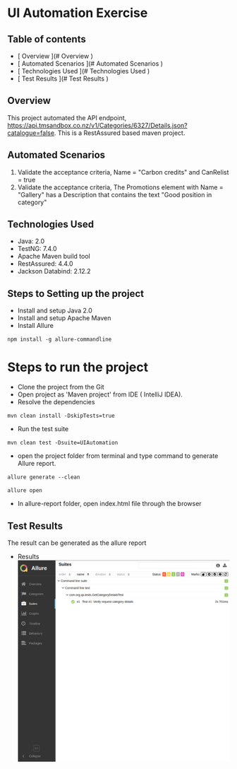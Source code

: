 # UI Automation Exercise

## Table of contents
* [ Overview  ](# Overview  )
* [  Automated Scenarios  ](#  Automated Scenarios  )
* [ Technologies Used  ](# Technologies Used  )
* [ Test  Results  ](# Test  Results  )

## Overview
This project automated the API endpoint, https://api.tmsandbox.co.nz/v1/Categories/6327/Details.json?catalogue=false. 
This is a RestAssured based maven project.

##  Automated Scenarios
1. Validate the acceptance criteria, Name = "Carbon credits" and CanRelist = true
2. Validate the acceptance criteria, The Promotions element with Name = "Gallery" has a Description that contains the text "Good position in category"

## Technologies Used
* Java: 2.0
* TestNG: 7.4.0
* Apache Maven build tool
* RestAssured: 4.4.0
* Jackson Databind: 2.12.2

## Steps to Setting up the project
* Install and setup Java 2.0
* Install and setup Apache Maven
* Install Allure
```
npm install -g allure-commandline
```
# Steps to run the project
* Clone the project from the Git
* Open project as 'Maven project' from IDE ( IntelliJ IDEA).
* Resolve the dependencies
```
mvn clean install -DskipTests=true
```

* Run the test suite

```
mvn clean test -Dsuite=UIAutomation
```

* open the project folder from terminal and type command to generate Allure
  report.
```
allure generate --clean
```

```
allure open
```
* In allure-report folder, open index.html file through the browser

## Test Results

The result can be generated as the allure report
* Results
  ![api-test-result-one.png](api-test-result-one.png)


